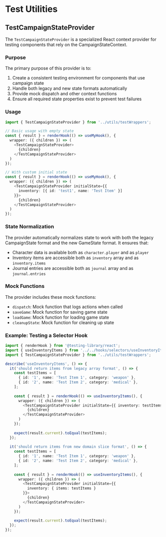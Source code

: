 # Test Utilities

## TestCampaignStateProvider

The `TestCampaignStateProvider` is a specialized React context provider for testing components that rely on the CampaignStateContext.

### Purpose

The primary purpose of this provider is to:

1. Create a consistent testing environment for components that use campaign state
2. Handle both legacy and new state formats automatically
3. Provide mock dispatch and other context functions
4. Ensure all required state properties exist to prevent test failures

### Usage

```typescript
import { TestCampaignStateProvider } from '../utils/testWrappers';

// Basic usage with empty state
const { result } = renderHook(() => useMyHook(), {
  wrapper: ({ children }) => (
    <TestCampaignStateProvider>
      {children}
    </TestCampaignStateProvider>
  )
});

// With custom initial state
const { result } = renderHook(() => useMyHook(), {
  wrapper: ({ children }) => (
    <TestCampaignStateProvider initialState={{
      inventory: [{ id: 'test1', name: 'Test Item' }]
    }}>
      {children}
    </TestCampaignStateProvider>
  )
});
```

### State Normalization

The provider automatically normalizes state to work with both the legacy CampaignState format and the new GameState format. It ensures that:

- Character data is available both as `character.player` and as `player`
- Inventory items are accessible both as `inventory` array and as `inventory.items`
- Journal entries are accessible both as `journal` array and as `journal.entries`

### Mock Functions

The provider includes these mock functions:

- `dispatch`: Mock function that logs actions when called
- `saveGame`: Mock function for saving game state
- `loadGame`: Mock function for loading game state
- `cleanupState`: Mock function for cleaning up state

### Example: Testing a Selector Hook

```typescript
import { renderHook } from '@testing-library/react';
import { useInventoryItems } from '../../hooks/selectors/useInventoryItems';
import { TestCampaignStateProvider } from '../utils/testWrappers';

describe('useInventoryItems', () => {
  it('should return items from legacy array format', () => {
    const testItems = [
      { id: '1', name: 'Test Item 1', category: 'weapon' },
      { id: '2', name: 'Test Item 2', category: 'medical' },
    ];
    
    const { result } = renderHook(() => useInventoryItems(), {
      wrapper: ({ children }) => (
        <TestCampaignStateProvider initialState={{ inventory: testItems }}>
          {children}
        </TestCampaignStateProvider>
      )
    });
    
    expect(result.current).toEqual(testItems);
  });
  
  it('should return items from new domain slice format', () => {
    const testItems = [
      { id: '1', name: 'Test Item 1', category: 'weapon' },
      { id: '2', name: 'Test Item 2', category: 'medical' },
    ];
    
    const { result } = renderHook(() => useInventoryItems(), {
      wrapper: ({ children }) => (
        <TestCampaignStateProvider initialState={{ 
          inventory: { items: testItems } 
        }}>
          {children}
        </TestCampaignStateProvider>
      )
    });
    
    expect(result.current).toEqual(testItems);
  });
});